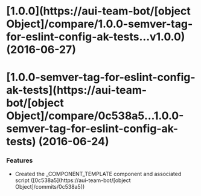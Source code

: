 <a name="1.0.0"></a>
# [1.0.0](https://aui-team-bot/[object Object]/compare/1.0.0-semver-tag-for-eslint-config-ak-tests...v1.0.0) (2016-06-27)



<a name="1.0.0-semver-tag-for-eslint-config-ak-tests"></a>
# [1.0.0-semver-tag-for-eslint-config-ak-tests](https://aui-team-bot/[object Object]/compare/0c538a5...1.0.0-semver-tag-for-eslint-config-ak-tests) (2016-06-24)


### Features

* Created the _COMPONENT_TEMPLATE component and associated script ([0c538a5](https://aui-team-bot/[object Object]/commits/0c538a5))



